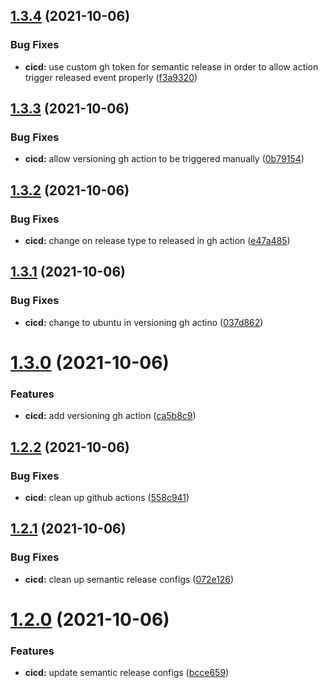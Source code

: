 ## [1.3.4](https://github.com/terencetcf/github-actions-lcov-minimum-coverage-checker/compare/v1.3.3...v1.3.4) (2021-10-06)


### Bug Fixes

* **cicd:** use custom gh token for semantic release in order to allow action trigger released event properly ([f3a9320](https://github.com/terencetcf/github-actions-lcov-minimum-coverage-checker/commit/f3a93206153fb88d40036eaa1581da876dabff23))

## [1.3.3](https://github.com/terencetcf/github-actions-lcov-minimum-coverage-checker/compare/v1.3.2...v1.3.3) (2021-10-06)


### Bug Fixes

* **cicd:** allow versioning gh action to be triggered manually ([0b79154](https://github.com/terencetcf/github-actions-lcov-minimum-coverage-checker/commit/0b79154fa09c68491a861cb0a429c0d63f898979))

## [1.3.2](https://github.com/terencetcf/github-actions-lcov-minimum-coverage-checker/compare/v1.3.1...v1.3.2) (2021-10-06)


### Bug Fixes

* **cicd:** change on release type to released in gh action ([e47a485](https://github.com/terencetcf/github-actions-lcov-minimum-coverage-checker/commit/e47a4852b0a21f6f354e66670d293f17ab237b98))

## [1.3.1](https://github.com/terencetcf/github-actions-lcov-minimum-coverage-checker/compare/v1.3.0...v1.3.1) (2021-10-06)


### Bug Fixes

* **cicd:** change to ubuntu in versioning gh actino ([037d862](https://github.com/terencetcf/github-actions-lcov-minimum-coverage-checker/commit/037d86228faa7e03de72cf18f10522b87ed43bad))

# [1.3.0](https://github.com/terencetcf/github-actions-lcov-minimum-coverage-checker/compare/v1.2.2...v1.3.0) (2021-10-06)


### Features

* **cicd:** add versioning gh action ([ca5b8c9](https://github.com/terencetcf/github-actions-lcov-minimum-coverage-checker/commit/ca5b8c91f0fff9185f42beeb42901cefccc210c9))

## [1.2.2](https://github.com/terencetcf/github-actions-lcov-minimum-coverage-checker/compare/v1.2.1...v1.2.2) (2021-10-06)


### Bug Fixes

* **cicd:** clean up github actions ([558c941](https://github.com/terencetcf/github-actions-lcov-minimum-coverage-checker/commit/558c9414ad113ecd97ef7ac6bf65e86fe18f661f))

## [1.2.1](https://github.com/terencetcf/github-actions-lcov-minimum-coverage-checker/compare/v1.2.0...v1.2.1) (2021-10-06)


### Bug Fixes

* **cicd:** clean up semantic release configs ([072e126](https://github.com/terencetcf/github-actions-lcov-minimum-coverage-checker/commit/072e12652b7be76fd9e97a9091e967f8b84c85d1))

# [1.2.0](https://github.com/terencetcf/github-actions-lcov-minimum-coverage-checker/compare/v1.1.0...v1.2.0) (2021-10-06)


### Features

* **cicd:** update semantic release configs ([bcce659](https://github.com/terencetcf/github-actions-lcov-minimum-coverage-checker/commit/bcce659d3141739423a9ce5c58beaa7afb4674ba))
